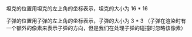 坦克的位置用坦克的左上角的坐标表示，坦克的大小为 16 * 16

子弹的位置用子弹的左上角的坐标表示，子弹的大小为 3 * 3 （子弹在渲染时有一个额外的像素来表示子弹的方向，但是我们在处理子弹的碰撞时忽略该像素）